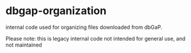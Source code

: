 # dbgap-organization
internal code used for organizing files downloaded from dbGaP.

Please note: this is legacy internal code not intended for general use, and not maintained
